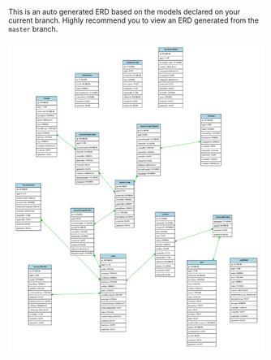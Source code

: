 This is an auto generated ERD based on the models declared on your current branch. Highly recommend you to view an ERD generated from the `master` branch.

![ERD](erd.svg)
